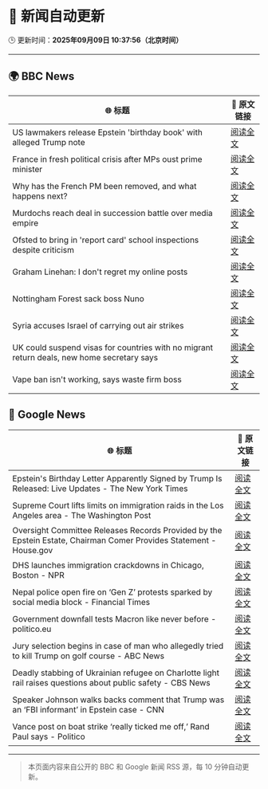 # 🧠 新闻自动更新

🕒 更新时间：**2025年09月09日 10:37:56（北京时间）**

---

## 🌍 BBC News

| 🌐 标题 | 🔗 原文链接 |
|--------|-------------|
| US lawmakers release Epstein 'birthday book' with alleged Trump note | [阅读全文](https://www.bbc.com/news/articles/cvgqnn4ngvdo?at_medium=RSS&at_campaign=rss) |
| France in fresh political crisis after MPs oust prime minister | [阅读全文](https://www.bbc.com/news/articles/c2dnxxekyezo?at_medium=RSS&at_campaign=rss) |
| Why has the French PM been removed, and what happens next? | [阅读全文](https://www.bbc.com/news/articles/cy4r7dmxgxmo?at_medium=RSS&at_campaign=rss) |
| Murdochs reach deal in succession battle over media empire | [阅读全文](https://www.bbc.com/news/articles/cn825x71g4do?at_medium=RSS&at_campaign=rss) |
| Ofsted to bring in 'report card' school inspections despite criticism | [阅读全文](https://www.bbc.com/news/articles/cx2jnlj3e0yo?at_medium=RSS&at_campaign=rss) |
| Graham Linehan: I don't regret my online posts | [阅读全文](https://www.bbc.com/news/articles/c7v13v3z6lgo?at_medium=RSS&at_campaign=rss) |
| Nottingham Forest sack boss Nuno | [阅读全文](https://www.bbc.com/sport/football/articles/c2en2xnpvlno?at_medium=RSS&at_campaign=rss) |
| Syria accuses Israel of carrying out air strikes | [阅读全文](https://www.bbc.com/news/articles/c79v1351ello?at_medium=RSS&at_campaign=rss) |
| UK could suspend visas for countries with no migrant return deals, new home secretary says | [阅读全文](https://www.bbc.com/news/articles/c4g7xyn03yno?at_medium=RSS&at_campaign=rss) |
| Vape ban isn't working, says waste firm boss | [阅读全文](https://www.bbc.com/news/articles/c5y8563rjkdo?at_medium=RSS&at_campaign=rss) |

## 📰 Google News

| 🌐 标题 | 🔗 原文链接 |
|--------|-------------|
| Epstein's Birthday Letter Apparently Signed by Trump Is Released: Live Updates - The New York Times | [阅读全文](https://news.google.com/rss/articles/CBMiY0FVX3lxTE9qRnIyck9IUWwwOFVDcXpHUFRyM3dac0pob3JZY01ZQlk5MWt4SzluNmFQU1ZGNXVmclFWZXZiVVp5T01yU3JWYk0zOTJyWmNYT1FpYkphaElBYzhLX3VnSVpqOA?oc=5) |
| Supreme Court lifts limits on immigration raids in the Los Angeles area - The Washington Post | [阅读全文](https://news.google.com/rss/articles/CBMiswFBVV95cUxQdzRHVHVHSjJzYlUyQW5ENHRtSUlOVGx1Q1Ryc0ZEVkYydmpJbHZ5Wm9MSnduWWQ3VDR3dGJUeXJuSW5wVkNkbWNsYmNZMTNSRDR1SWphS29SdTFNREJBZnpFQmxJdHVCT1FfQmJGVFhNYWlucUIxX25VTjc2TGJEQmRWcVB5MXgzYmJZaTJFZlA1WGNNSVdTVk1iWG9tWlczY0VyR1ZTSHY4S1hYaWw1ZXlLUQ?oc=5) |
| Oversight Committee Releases Records Provided by the Epstein Estate, Chairman Comer Provides Statement - House.gov | [阅读全文](https://news.google.com/rss/articles/CBMi1AFBVV95cUxQV281cEJRZHBwY0xqN2lTOS1Tcy00RmUwVjdoS1hnd0ktZVFQLUdtT0FwRjRqYzllQmNoSmEySjZCZnk2dE91bjRkb0szMUpmSWx5cjduNWNJS1oyZ3dpWlREVThuMzBFMEduemRNVldOaU51MTlJUFQyOXRlVDBOMGtkSGR2eXN5RmctTXBFckl3d1hhRmNSN09nemxqRXMzZXFnUm9HTTdLaFhKdDVrM3hoZUhwN19ld01PTjVmM0VXOU01WjJkYzlMa3hvNHhodWZOUg?oc=5) |
| DHS launches immigration crackdowns in Chicago, Boston - NPR | [阅读全文](https://news.google.com/rss/articles/CBMiiAFBVV95cUxPNnZ2bXhjZkloTWZFbFFtMUMyVUxjcGxJTXB2RDlZci1LZXRiVjZ2UWNoYl9VVUZZcGROdm5DcVVTcm1kd2ljTHVEUHlkVko0MDYxa1ZfUk0ybzk3N09ibkRtRVdnUHVzM3JadEIyOEw2a0U2Sl93WnE0TUZXMGRuX3g1Zi1xQ01C?oc=5) |
| Nepal police open fire on ‘Gen Z’ protests sparked by social media block - Financial Times | [阅读全文](https://news.google.com/rss/articles/CBMicEFVX3lxTE9Yc3BNR2FzYlMyU19uN0k2VElMdVUzUzc4UE1UamhXZTBBcnB6djVYcGJlZkxjd3k4T19ybGt3aWliNHVqbTN5M0NEVUIwMnFzSm40RnhrTTFjMjVTTnNibmo3SzBnNUVsLTRNM3hYd1E?oc=5) |
| Government downfall tests Macron like never before - politico.eu | [阅读全文](https://news.google.com/rss/articles/CBMitgFBVV95cUxNSUVOM3cxWkF1XzNQeWdtN0UtVmJETXZFcEFWcmtaZ0ZMcDdfV3kwcm1ZUU1PYTNRcjJyMHJGeS1vSFZKbEtiMFBoN250V2FOUnlTQ3JOV2EtdnRFaGRvTGZabGR0cFpWa0pFOEZENU5rQ3FtT3BLUjN1a29fcWQ5Z1hkR3lyRWdMUHhWMWM0bVFHUTFKUFpwY0VoY2E0ZU5GcmJjLWRaOHRXdkpfY2hSVFd0dlVJdw?oc=5) |
| Jury selection begins in case of man who allegedly tried to kill Trump on golf course - ABC News | [阅读全文](https://news.google.com/rss/articles/CBMilAFBVV95cUxOaENCUzFBSm5OdjBRUU1fS1hmQ2IzUDVNTUN4LU5pWEZnd3ZDLXhWc0xBeFl2anU1THdZRVdwQWlzZEZVazRhQTBOWG95SGEzcFpvY1NyRk1KdldTb1lHNVZrYkcxOHFocEliUXhhWGZmWE1raFF4bHJzS1lsMmYwMzZidGRueUExOWtFU1VRS3NrZ1Y00gGaAUFVX3lxTE14anhMV1JmYTBxOXhLckNYX1JUdk4wVWlHbVNSNjc0UU9wdmhvZC1SVnFhcmlTdnk2ZC1NTkx4ZDhXX1JQamJpVzNvRGF4UHhRdVJvUGNCUjZWQTVxcDBlZ2dHY2dPa2Q1WVRoVklxcXV1cGhmZ3pWdFVFdmdFSTJKSUd5SFZkdHhaY2REY29xVDRnQ2N2dDJ1Tmc?oc=5) |
| Deadly stabbing of Ukrainian refugee on Charlotte light rail raises questions about public safety - CBS News | [阅读全文](https://news.google.com/rss/articles/CBMimwFBVV95cUxNMnRRMWNjZTVMM3paVUhzTWpHQU9kZzFQek9rRVNyMmJiTjRrNmEyc3dyUHh1QVpiREZfWUR3WHF1WnhEcFF3OG81QkdvVnM1UUw1YXVJak10dXlRNXFneFNOYnM1cjBuclpjcExGZWk5enVHaXhGanNuOVNjdURnRTJBdGIyNVFiYWIwc2xTMGRSYklwd0RXQ1NXUdIBoAFBVV95cUxNVjU5MG8zcVl1TF9YOGZVcWllN250WElJTzlvWUZ1MGtjb0Q5V2NxRGtnSGNRMzkwbWRRcGJ3VXRpV2xobG9nUUIyejdxd2I0dzY3c0FuTE9KWW1OLUIzMHZFUjZGTFc0MF9aZF9VSFU4Wnc0YW5HMzlDYy1oMTNCU3l6b0FZTnVzODRiLTB3Q19kdE9GZ0VGS1dUSE9YNGJm?oc=5) |
| Speaker Johnson walks backs comment that Trump was an ‘FBI informant’ in Epstein case - CNN | [阅读全文](https://news.google.com/rss/articles/CBMigAFBVV95cUxPa0M3aHpnYjktR2ZjZHBUVGdjNXh1eF91Y0swcWpQOFgxU2hFZWtGejJDT1EwRVkyUXNfaWhCUUVkSG9zenlLempfWnB2XzJXVzJHbjZuZUZuYkJoVjNIQzFFYk4xbHo2MUI1ekpQMVhualZqOWp4Z1VJZU4zV2VvYQ?oc=5) |
| Vance post on boat strike ‘really ticked me off,’ Rand Paul says - Politico | [阅读全文](https://news.google.com/rss/articles/CBMingFBVV95cUxNSm1GenRIOWhXZmM5NGJKZ0FqVDFZUjRIU0NoTVkxSFJYalZOQ1lFQmk4YlpkTFEyQ1hLM3pFUU84alhVZ2ltZGtsLVRGelNVVDZ1VllxZ1F2VTdWc2lDSHh0ZDlvOXdHMVVoZmdwRWhQdGtTc09fdGk5SW9NSUNpYXBxVk5FRHVCRzFUczhJYVM0LXhNb1V1aWc2a25YUQ?oc=5) |

---
> 本页面内容来自公开的 BBC 和 Google 新闻 RSS 源，每 10 分钟自动更新。